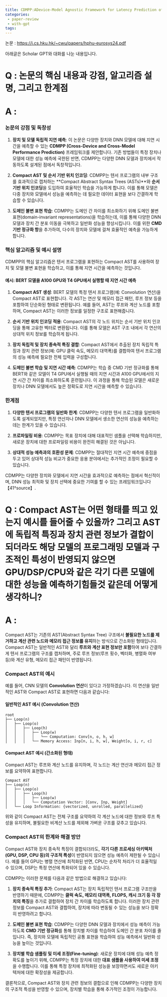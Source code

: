 ```yaml
---
title: CDMPP:ADevice-Model Agnostic Framework for Latency Prediction of Tensor Programs
categories:
 - paper-review
 - with-gpt
tags:
---
```



논문 : https://i.cs.hku.hk/~cwu/papers/hphu-eurosys24.pdf


아래글은 Scholar GPT와 대화를 나눈 내용입니다.

# Q : 논문의 핵심 내용과 강점, 알고리즘 설명, 그리고 한계점

# A : 
### 논문의 강점 및 독창성

1. **장치 및 모델 독립적 지연 예측**: 이 논문은 다양한 장치와 DNN 모델에 대해 지연 시간을 예측할 수 있는 **CDMPP (Cross-Device and Cross-Model Performance Prediction)** 프레임워크를 제안합니다. 기존 방법들이 특정 장치나 모델에 대한 성능 예측에 국한된 반면, CDMPP는 다양한 DNN 모델과 장치에서 작동하도록 설계된 점에서 독창적입니다.

2. **Compact AST 및 순서 기반 위치 인코딩**: CDMPP는 텐서 프로그램의 내부 구조를 효과적으로 캡처하는 **Compact Abstract Syntax Trees (ASTs)**와 **순서 기반 위치 인코딩**을 도입하여 효율적인 학습을 가능하게 합니다. 이를 통해 모델은 다중 장치와 모델에서 성능을 예측하는 데 필요한 데이터 표현을 보다 간결하게 학습할 수 있습니다.

3. **도메인 불변 표현 학습**: CDMPP는 도메인 간 차이를 최소화하기 위해 도메인 불변 표현(domain-invariant representations)을 학습하는데, 이를 통해 다양한 DNN 모델과 장치 간 분포 이동을 극복하고 일반화 성능을 향상시킵니다. 이를 위한 **CMD 기반 정규화 항**을 추가하여, 다수의 장치와 모델에 걸쳐 효율적인 예측을 가능하게 합니다.

### 핵심 알고리즘 및 예시 설명

CDMPP의 핵심 알고리즘은 텐서 프로그램을 표현하는 Compact AST를 사용하여 장치 및 모델 불변 표현을 학습하고, 이를 통해 지연 시간을 예측하는 것입니다.

#### 예시: BERT 모델을 A100 GPU와 T4 GPU에서 실행할 때 지연 시간 예측

1. **Compact AST 생성**: BERT 모델의 특정 텐서 프로그램(예: Convolution 연산)을 Compact AST로 표현합니다. 각 AST는 연산 및 메모리 접근 패턴, 루프 정보 등을 포함하여 단순화된 형태로 변환됩니다. 예를 들어, AST는 루프와 계산 노드를 포함하며, Compact AST는 이러한 정보를 일정한 구조로 표현해줍니다.

2. **순서 기반 위치 인코딩 적용**: Compact AST의 각 노드 위치는 순서 기반 위치 인코딩을 통해 고유한 벡터로 변환됩니다. 이를 통해 모델은 AST 구조 내에서 각 연산의 상대적 위치 정보를 학습하게 됩니다.

3. **장치 독립적 및 장치 종속적 특징 결합**: Compact AST에서 추출된 장치 독립적 특징과 장치 관련 정보(예: GPU 클럭 속도, 메모리 대역폭)를 결합하여 텐서 프로그램의 성능 예측에 필요한 전체 입력을 구성합니다.

4. **도메인 불변 학습 및 지연 시간 예측**: CDMPP는 학습 중 CMD 기반 정규화를 통해 BERT와 같은 모델이 T4 GPU에서 실행될 때의 지연 시간과 A100 GPU에서의 지연 시간 간 차이를 최소화하도록 훈련됩니다. 이 과정을 통해 학습된 모델은 새로운 장치나 DNN 모델에서도 높은 정확도로 지연 시간을 예측할 수 있습니다.

### 한계점

1. **다양한 텐서 프로그램의 일반화 한계**: CDMPP는 다양한 텐서 프로그램을 일반화하도록 설계되었지만, 특정 연산자나 DNN 모델에서 생소한 연산의 성능을 예측하는 데는 한계가 있을 수 있습니다.

2. **프로파일링 비용**: CDMPP는 목표 장치에 대해 대표적인 샘플을 선택해 학습하지만, 새로운 장치에 대한 프로파일링 비용이 완전히 해결된 것은 아닙니다.

3. **상대적 성능 예측과의 호환성 문제**: CDMPP는 절대적인 지연 시간 예측에 중점을 두고 있어 상대적 성능 비교가 중요한 응용 분야에서는 추가적인 조정이 필요할 수 있습니다.

CDMPP는 다양한 장치와 모델에서 지연 시간을 효과적으로 예측하는 점에서 혁신적이며, DNN 성능 최적화 및 장치 선택에 중요한 기여를 할 수 있는 프레임워크입니다【41†source】.


# Q : Compact AST는 어떤 형태를 띄고 있는지 예시를 들어줄 수 있을까? 그리고 AST에 독립적 특징과 장치 관련 정보가 결합이 되더라도 해당 모델의 프로그래밍 모델과 구조적인 특성이 반영되지 않으면 GPU/DSP/CPU와 같은 각기 다른 모델에 대한 성능을 예측하기힘들것 같은데 어떻게 생각하니?

# A : 
Compact AST는 기존의 AST(Abstract Syntax Tree) 구조에서 **불필요한 노드를 제거하고 계산 관련 노드와 메모리 접근 정보를 유지**하는 방식으로 간소화된 형태입니다. Compact AST는 일반적인 AST와 달리 **루프와 계산 표현 정보만 포함**하여 보다 간결하게 텐서 프로그램의 구조를 캡처하며, 주로 루프 정보(루프 횟수, 벡터화, 병렬화 여부 등)와 계산 유형, 메모리 접근 패턴이 반영됩니다.

### Compact AST의 예시

예를 들어, CNN 모델의 **Convolution 연산**이 있다고 가정하겠습니다. 이 연산을 일반적인 AST와 Compact AST로 표현하면 다음과 같습니다:

#### 일반적인 AST 예시 (Convolution 연산)
```
root
├── Loop(n)
│   ├── Loop(o)
│   │   ├── Loop(h)
│   │   │   ├── Loop(w)
│   │   │   │   └── Computation: Conv[n, o, h, w]
│   │   │   └── Memory Access: Inp[n, i, h, w], Weight[o, i, r, c]
```

#### Compact AST 예시 (간소화된 형태)
Compact AST는 루프와 계산 노드를 유지하며, 각 노드는 계산 연산과 메모리 접근 정보를 요약하여 표현합니다.
```
Compact AST
├── Loop(n)
│   ├── Loop(o)
│   │   ├── Loop(h)
│   │   │   ├── Loop(w)
│   │   │   └── Computation Vector: [Conv, Inp, Weight]
│   └── Loop Information: {vectorized, unrolled, parallelized}
```

위와 같이 Compact AST는 전체 구조를 요약하여 각 계산 노드에 대한 정보와 루프 특성을 유지하며, 불필요한 비계산 노드를 제외해 가벼운 구조를 갖추고 있습니다.

### Compact AST의 한계와 해결 방안

Compact AST와 장치 종속적 특징이 결합되더라도, **각기 다른 프로세싱 아키텍처(GPU, DSP, CPU 등)의 구조적 특성**이 반영되지 않으면 성능 예측이 제한될 수 있습니다. 예를 들어 GPU는 병렬 연산에 최적화된 반면, CPU는 순차적 처리가 더 효율적일 수 있으며, DSP는 특정 연산에 특화되어 있을 수 있습니다.

CDMPP는 이러한 문제를 다음과 같은 방법으로 해결하고 있습니다:

1. **장치 종속적 특징 추가**: Compact AST는 장치 독립적인 텐서 프로그램 구조만을 반영하기 때문에, CDMPP는 **클럭 속도, 메모리 대역폭, FLOPS, 캐시 크기 등 각 장치의 특징**을 추가로 결합하여 장치 간 차이를 학습하도록 합니다. 이러한 장치 관련 정보를 Compact AST와 결합하여, 장치에 따라 변동될 수 있는 성능을 보다 정확히 반영하려고 합니다.

2. **도메인 불변 표현 학습**: CDMPP는 다양한 DNN 모델과 장치에서 성능 예측이 가능하도록 **CMD 기반 정규화**를 통해 장치별 차이를 학습하여 도메인 간 분포 차이를 줄입니다. 즉, 장치와 모델에 독립적인 공통 표현을 학습하여 성능 예측에서 일반화 성능을 높이는 것입니다.

3. **장치별 학습 샘플링 및 미세 조정(Fine-tuning)**: 새로운 장치에 대해 성능 예측 정확도를 높이기 위해, CDMPP는 특정 장치에 대한 **대표 샘플을 사용하여 미세 조정**을 수행합니다. 이를 통해 특정 장치에 최적화된 성능을 보장하면서도 새로운 아키텍처에 대한 확장성을 제공합니다.

결론적으로, Compact AST와 장치 관련 정보의 결합으로 인해 CDMPP는 다양한 장치의 구조적 특성을 반영할 수 있으며, 장치별 학습을 통해 추가적인 조정이 가능합니다.